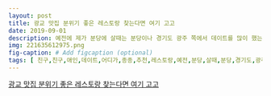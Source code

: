 ```yaml
---
layout: post
title: 광교 맛집 분위기 좋은 레스토랑 찾는다면 여기 고고
date: 2019-09-01
description: 예전에 제가 분당에 살때는 분당이나 경기도 광주 쪽에서 데이트를 많이 했는데 동탄으로 이사를 오니 광교에서 데이트를 많이 하게되네요 광교에는 맛있는 곳도 많고 오빠가 선호하는 분위기 좋은 곳도 
img: 221635612975.png
fig-caption: # Add figcaption (optional)
tags: [ 친구,친구,애인,데이트,어디가,종종,추천,레스토랑,예전,분당,살때,분당,경기도,광주,데이트,이사,오니,광교,데이트,광교,곳도,오빠,선호,분위기,곳도,네이버,예약,리뷰,분위기,스테이크,광교,이탈리아,레스토랑,네이버,예약,미리,예약,가면,시간,웨이,식사,저희,방문,예약,방문,음식,예약,톡톡,미리,이야기,거기,음식,준비,두번째,방문,처음,방문,자리,두번째,방문,자리,한쪽,유리창,사람,길가,저희,시간,광교,분위기,레스토랑,여기,추천,런치,오시,합리,가격,구성,코스,메뉴,디너,가지,종류,코스,메뉴,지난번,방문,이번,푸드,선호,갈비,메뉴,평일,저녁,방문,손님,미리,예약,손님,음식,수도,음식,식전,문어,감자,매쉬,요리,시작,어디,원래,치킨,파테,브로,오슈,오렌지,캐비어,오빠,방법,오빠,방법,입안,상큼,톡톡,샤벳,입맛,한우,토마토,카시,아토,파르마,크레마,버섯,리조토,버섯,리조토,주문,오빠,토마토,파스타,주문,다른,메뉴,주문,재미,우리,메인,요리,등장,동안,요리,바로,메인,요리,고기,먹기,한우,채끝,등심,오빠,갈비,주문,채끝,등심,미듐레어,갈비,미듐,선택,디저트,차로,코스,요리,마무리,커피,저녁,캐모마일,선택,디저트,젤라또,티라미수,하나,각각,주문,오빠,데이트,광교,맛집,분위기,레스토랑,방문,다음,가야 ]
---
```

[광교 맛집 분위기 좋은 레스토랑 찾는다면 여기 고고](https://blog.naver.com/conny3?Redirect=Log&logNo=221635612975)